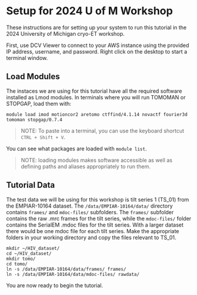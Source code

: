# Setup for 2024 U of M Workshop

These instructions are for setting up your system to run this tutorial in the 2024 University of Michigan cryo-ET workshop.

First, use DCV Viewer to connect to your AWS instance using the provided IP address, username, and password.
Right click on the desktop to start a terminal window.

## Load Modules

The instaces we are using for this tutorial have all the required software installed as Lmod modules.
In terminals where you will run TOMOMAN or STOPGAP, load them with:

    module load imod motioncor2 aretomo ctffind/4.1.14 novactf fourier3d tomoman stopgap/0.7.4

>NOTE: To paste into a terminal, you can use the keyboard shortcut `CTRL + Shift + V`.

You can see what packages are loaded with `module list`.

> NOTE: loading modules makes software accessible as well as defining paths and aliases appropriately to run them.

## Tutorial Data

The test data we will be using for this workshop is tilt series 1 (TS_01) from the EMPIAR-10164 dataset.
The `/data/EMPIAR-10164/data/` directory contains `frames/` and `mdoc-files/` subfolders.
The `frames/` subfolder contains the raw .mrc frames for the tilt series, while the `mdoc-files/` folder contains the SerialEM .mdoc files for the tilt series.
With a larger dataset there would be one mdoc file for each tilt series.
Make the appropriate folders in your working directory and copy the files relevant to TS_01.

    mkdir ~/HIV_dataset/
    cd ~/HIV_dataset/
    mkdir tomo/
    cd tomo/
    ln -s /data/EMPIAR-10164/data/frames/ frames/
    ln -s /data/EMPIAR-10164/data/mdoc-files/ rawdata/

You are now ready to begin the tutorial.
